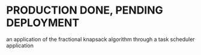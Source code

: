 # **PRODUCTION DONE, PENDING DEPLOYMENT** 

an application of the fractional knapsack algorithm through a task scheduler application